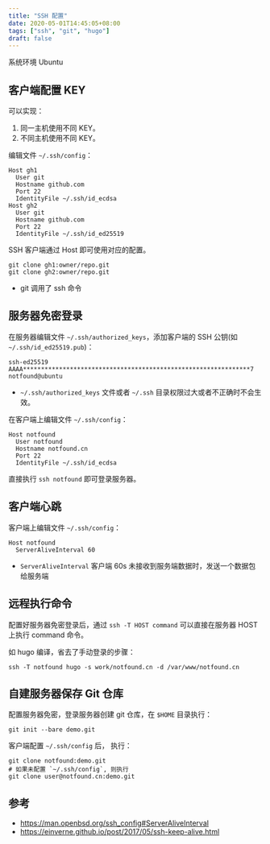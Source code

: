 ```yaml
---
title: "SSH 配置"
date: 2020-05-01T14:45:05+08:00
tags: ["ssh", "git", "hugo"]
draft: false
---
```


系统环境 Ubuntu

## 客户端配置 KEY

可以实现：
  1. 同一主机使用不同 KEY。
  1. 不同主机使用不同 KEY。

编辑文件 `~/.ssh/config`：

```ssh
Host gh1
  User git
  Hostname github.com
  Port 22
  IdentityFile ~/.ssh/id_ecdsa
Host gh2
  User git
  Hostname github.com
  Port 22
  IdentityFile ~/.ssh/id_ed25519
```

SSH 客户端通过 Host 即可使用对应的配置。

```shell
git clone gh1:owner/repo.git
git clone gh2:owner/repo.git
```

- git 调用了 ssh 命令

## 服务器免密登录

在服务器编辑文件 `~/.ssh/authorized_keys`，添加客户端的 SSH 公钥(如 `~/.ssh/id_ed25519.pub`)：

```text
ssh-ed25519 AAAA***************************************************************7 notfound@ubuntu
```

- `~/.ssh/authorized_keys` 文件或者 `~/.ssh` 目录权限过大或者不正确时不会生效。

在客户端上编辑文件 `~/.ssh/config`：

```ssh
Host notfound
  User notfound
  Hostname notfound.cn
  Port 22
  IdentityFile ~/.ssh/id_ecdsa
```

直接执行 `ssh notfound` 即可登录服务器。

## 客户端心跳

客户端上编辑文件 `~/.ssh/config`：

```ssh
Host notfound
  ServerAliveInterval 60
```

- `ServerAliveInterval` 客户端 60s 未接收到服务端数据时，发送一个数据包给服务端

## 远程执行命令

配置好服务器免密登录后，通过 `ssh -T HOST command` 可以直接在服务器 HOST 上执行 command 命令。

如 hugo 编译，省去了手动登录的步骤：

```shell
ssh -T notfound hugo -s work/notfound.cn -d /var/www/notfound.cn
```

## 自建服务器保存 Git 仓库

配置服务器免密，登录服务器创建 git 仓库，在 `$HOME` 目录执行：

```shell
git init --bare demo.git
```

客户端配置 `~/.ssh/config` 后， 执行：

```shell
git clone notfound:demo.git
# 如果未配置 `~/.ssh/config`, 则执行
git clone user@notfound.cn:demo.git
```

## 参考

- https://man.openbsd.org/ssh_config#ServerAliveInterval
- https://einverne.github.io/post/2017/05/ssh-keep-alive.html
